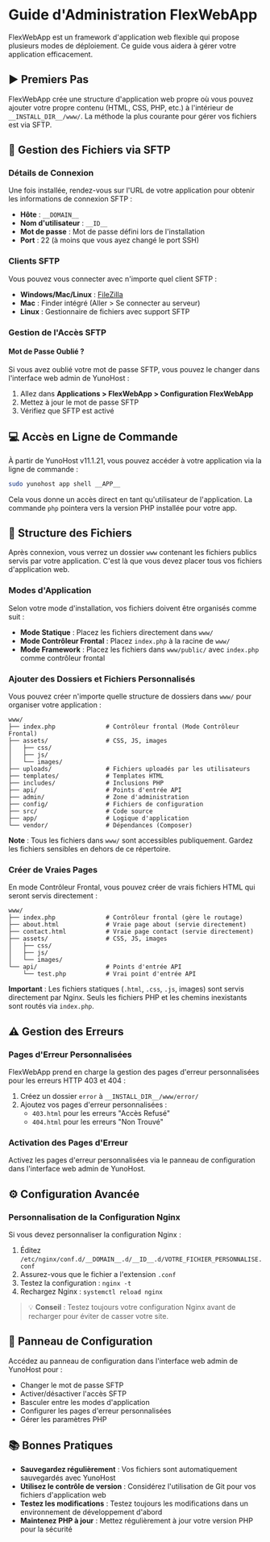 # Guide d'Administration FlexWebApp

FlexWebApp est un framework d'application web flexible qui propose plusieurs modes de déploiement. Ce guide vous aidera à gérer votre application efficacement.

## ▶️ Premiers Pas

FlexWebApp crée une structure d'application web propre où vous pouvez ajouter votre propre contenu (HTML, CSS, PHP, etc.) à l'intérieur de `__INSTALL_DIR__/www/`. La méthode la plus courante pour gérer vos fichiers est via SFTP.

## 📁 Gestion des Fichiers via SFTP

### Détails de Connexion

Une fois installée, rendez-vous sur l'URL de votre application pour obtenir les informations de connexion SFTP :

- **Hôte** : `__DOMAIN__`
- **Nom d'utilisateur** : `__ID__`
- **Mot de passe** : Mot de passe défini lors de l'installation
- **Port** : 22 (à moins que vous ayez changé le port SSH)

### Clients SFTP

Vous pouvez vous connecter avec n'importe quel client SFTP :
- **Windows/Mac/Linux** : [FileZilla](https://filezilla-project.org/)
- **Mac** : Finder intégré (Aller > Se connecter au serveur)
- **Linux** : Gestionnaire de fichiers avec support SFTP

### Gestion de l'Accès SFTP

#### Mot de Passe Oublié ?

Si vous avez oublié votre mot de passe SFTP, vous pouvez le changer dans l'interface web admin de YunoHost :
1. Allez dans **Applications > FlexWebApp > Configuration FlexWebApp**
2. Mettez à jour le mot de passe SFTP
3. Vérifiez que SFTP est activé

## 💻 Accès en Ligne de Commande

À partir de YunoHost v11.1.21, vous pouvez accéder à votre application via la ligne de commande :

```bash
sudo yunohost app shell __APP__
```

Cela vous donne un accès direct en tant qu'utilisateur de l'application. La commande `php` pointera vers la version PHP installée pour votre app.

## 📂 Structure des Fichiers

Après connexion, vous verrez un dossier `www` contenant les fichiers publics servis par votre application. C'est là que vous devez placer tous vos fichiers d'application web.

### Modes d'Application

Selon votre mode d'installation, vos fichiers doivent être organisés comme suit :

- **Mode Statique** : Placez les fichiers directement dans `www/`
- **Mode Contrôleur Frontal** : Placez `index.php` à la racine de `www/`
- **Mode Framework** : Placez les fichiers dans `www/public/` avec `index.php` comme contrôleur frontal

### Ajouter des Dossiers et Fichiers Personnalisés

Vous pouvez créer n'importe quelle structure de dossiers dans `www/` pour organiser votre application :

```
www/
├── index.php              # Contrôleur frontal (Mode Contrôleur Frontal)
├── assets/                # CSS, JS, images
│   ├── css/
│   ├── js/
│   └── images/
├── uploads/               # Fichiers uploadés par les utilisateurs
├── templates/             # Templates HTML
├── includes/              # Inclusions PHP
├── api/                   # Points d'entrée API
├── admin/                 # Zone d'administration
├── config/                # Fichiers de configuration
├── src/                   # Code source
├── app/                   # Logique d'application
└── vendor/                # Dépendances (Composer)
```

**Note** : Tous les fichiers dans `www/` sont accessibles publiquement. Gardez les fichiers sensibles en dehors de ce répertoire.

### Créer de Vraies Pages

En mode Contrôleur Frontal, vous pouvez créer de vrais fichiers HTML qui seront servis directement :

```
www/
├── index.php              # Contrôleur frontal (gère le routage)
├── about.html             # Vraie page about (servie directement)
├── contact.html           # Vraie page contact (servie directement)
├── assets/                # CSS, JS, images
│   ├── css/
│   ├── js/
│   └── images/
└── api/                   # Points d'entrée API
    └── test.php           # Vrai point d'entrée API
```

**Important** : Les fichiers statiques (`.html`, `.css`, `.js`, images) sont servis directement par Nginx. Seuls les fichiers PHP et les chemins inexistants sont routés via `index.php`.

## ⚠️ Gestion des Erreurs

### Pages d'Erreur Personnalisées

FlexWebApp prend en charge la gestion des pages d'erreur personnalisées pour les erreurs HTTP 403 et 404 :

1. Créez un dossier `error` à `__INSTALL_DIR__/www/error/`
2. Ajoutez vos pages d'erreur personnalisées :
   - `403.html` pour les erreurs "Accès Refusé"
   - `404.html` pour les erreurs "Non Trouvé"

### Activation des Pages d'Erreur

Activez les pages d'erreur personnalisées via le panneau de configuration dans l'interface web admin de YunoHost.

## ⚙️ Configuration Avancée

### Personnalisation de la Configuration Nginx

Si vous devez personnaliser la configuration Nginx :

1. Éditez `/etc/nginx/conf.d/__DOMAIN__.d/__ID__.d/VOTRE_FICHIER_PERSONNALISE.conf`
2. Assurez-vous que le fichier a l'extension `.conf`
3. Testez la configuration : `nginx -t`
4. Rechargez Nginx : `systemctl reload nginx`

> 💡 **Conseil** : Testez toujours votre configuration Nginx avant de recharger pour éviter de casser votre site.

## 🔧 Panneau de Configuration

Accédez au panneau de configuration dans l'interface web admin de YunoHost pour :
- Changer le mot de passe SFTP
- Activer/désactiver l'accès SFTP
- Basculer entre les modes d'application
- Configurer les pages d'erreur personnalisées
- Gérer les paramètres PHP

## 📚 Bonnes Pratiques

- **Sauvegardez régulièrement** : Vos fichiers sont automatiquement sauvegardés avec YunoHost
- **Utilisez le contrôle de version** : Considérez l'utilisation de Git pour vos fichiers d'application web
- **Testez les modifications** : Testez toujours les modifications dans un environnement de développement d'abord
- **Maintenez PHP à jour** : Mettez régulièrement à jour votre version PHP pour la sécurité
